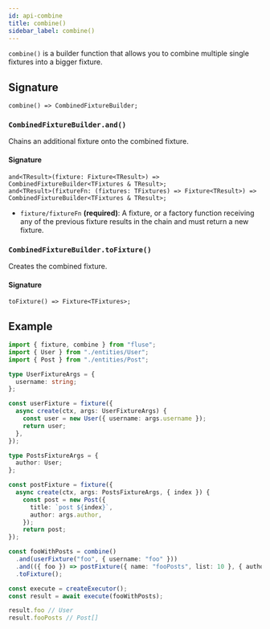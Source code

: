 ```yaml
---
id: api-combine
title: combine()
sidebar_label: combine()
---
```


`combine()` is a builder function that allows you to combine multiple single fixtures into a bigger fixture.

## Signature

```
combine() => CombinedFixtureBuilder;
```

### `CombinedFixtureBuilder.and()`

Chains an additional fixture onto the combined fixture.

#### Signature

```
and<TResult>(fixture: Fixture<TResult>) => CombinedFixtureBuilder<TFixtures & TResult>;
and<TResult>(fixtureFn: (fixtures: TFixtures) => Fixture<TResult>) => CombinedFixtureBuilder<TFixtures & TResult>;
```

- `fixture/fixtureFn` **(required)**: A fixture, or a factory function receiving any of the previous fixture results in the chain and must return a new fixture.

### `CombinedFixtureBuilder.toFixture()`

Creates the combined fixture.

#### Signature

```
toFixture() => Fixture<TFixtures>;
```

## Example

```typescript
import { fixture, combine } from "fluse";
import { User } from "./entities/User";
import { Post } from "./entities/Post";

type UserFixtureArgs = {
  username: string;
};

const userFixture = fixture({
  async create(ctx, args: UserFixtureArgs) {
    const user = new User({ username: args.username });
    return user;
  },
});

type PostsFixtureArgs = {
  author: User;
};

const postFixture = fixture({
  async create(ctx, args: PostsFixtureArgs, { index }) {
    const post = new Post({
      title: `post ${index}`,
      author: args.author,
    });
    return post;
});

const fooWithPosts = combine()
  .and(userFixture("foo", { username: "foo" }))
  .and(({ foo }) => postFixture({ name: "fooPosts", list: 10 }, { author: foo }))
  .toFixture();

const execute = createExecutor();
const result = await execute(fooWithPosts);

result.foo // User
result.fooPosts // Post[]
```
